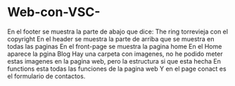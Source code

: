 # Web-con-VSC-
En el footer se muestra la parte de abajo que dice: The ring torrevieja con el copyright
En el header se muestra la parte de arriba que se muestra en todas las paginas
En el front-page se muestra la pagina home
En el Home aparece la pgina Blog
Hay una carpeta con imagenes, no he podido meter estas imagenes en la pagina web, pero la estructura si que esta hecha 
En functions esta todas las funciones de la pagina web 
Y en el page conact es el formulario de contactos.
